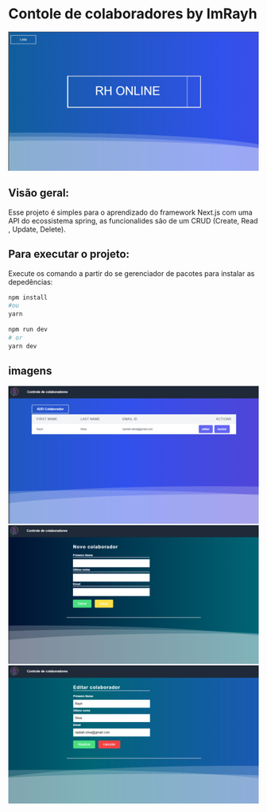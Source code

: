 
# Contole de colaboradores by ImRayh

![index](readme/index.png)

## Visão geral:
Esse projeto é simples para o aprendizado do framework Next.js com uma API do ecossistema spring,
as funcionalides são de um CRUD (Create, Read , Update, Delete).

## Para executar o projeto:

Execute os comando a partir do se gerenciador de pacotes para instalar as depedências:

```bash
npm install
#ou
yarn
```

```bash
npm run dev
# or
yarn dev
```

## imagens
![list](readme/list.PNG)
![add](readme/new.PNG)
![edit](readme/edit.PNG)
